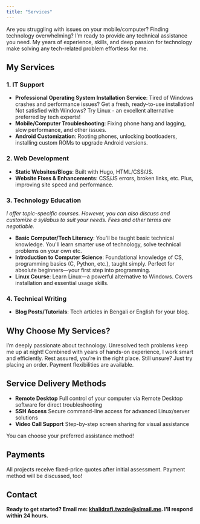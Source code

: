```yaml
---
title: "Services"
---
```

Are you struggling with issues on your mobile/computer? Finding technology overwhelming? I’m ready to provide any technical assistance you need. My years of experience, skills, and deep passion for technology make solving any tech-related problem effortless for me.

## **My Services**  
### **1. IT Support**  
- **Professional Operating System Installation Service**: Tired of Windows crashes and performance issues? Get a fresh, ready-to-use installation! Not satisfied with Windows? Try Linux - an excellent alternative preferred by tech experts!   
- **Mobile/Computer Troubleshooting**: Fixing phone hang and lagging, slow performance, and other issues.  
- **Android Customization**: Rooting phones, unlocking bootloaders, installing custom ROMs to upgrade Android versions.  

### **2. Web Development**  
- **Static Websites/Blogs**: Built with Hugo, HTML/CSS/JS.  
- **Website Fixes & Enhancements**: CSS/JS errors, broken links, etc. Plus, improving site speed and performance.  

### **3. Technology Education**  
_I offer topic-specific courses. However, you can also discuss and customize a syllabus to suit your needs. Fees and other terms are negotiable._  

- **Basic Computer/Tech Literacy**: You'll be taught basic technical knowledge. You'll learn smarter use of technology, solve technical problems on your own etc.
- **Introduction to Computer Science**: Foundational knowledge of CS, programming basics (C, Python, etc.), taught simply. Perfect for absolute beginners—your first step into programming.  
- **Linux Course**: Learn Linux—a powerful alternative to Windows. Covers installation and essential usage skills.  

### **4. Technical Writing**  
- **Blog Posts/Tutorials**: Tech articles in Bengali or English for your blog.  

## Why Choose My Services?  
I’m deeply passionate about technology. Unresolved tech problems keep me up at night! Combined with years of hands-on experience, I work smart and efficiently. Rest assured, you’re in the right place. Still unsure? Just try placing an order. Payment flexibilities are available.

## Service Delivery Methods
- **Remote Desktop**
    Full control of your computer via Remote Desktop software for direct troubleshooting
- **SSH Access**
    Secure command-line access for advanced Linux/server solutions
- **Video Call Support**
    Step-by-step screen sharing for visual assistance

You can choose your preferred assistance method!

## Payments
All projects receive fixed-price quotes after initial assessment. Payment method will be discussed, too!

## Contact
__Ready to get started? Email me: [khalidrafi.twzde@slmail.me](mailto:khalids_shell.l3rmw@slmail.me). I’ll respond within 24 hours.__  
